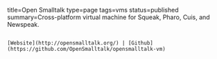 title=Open Smalltalk
type=page
tags=vms
status=published
summary=Cross-platform virtual machine for Squeak, Pharo, Cuis, and Newspeak.
~~~~~~

[Website](http://opensmalltalk.org/) | [Github](https://github.com/OpenSmalltalk/opensmalltalk-vm)
